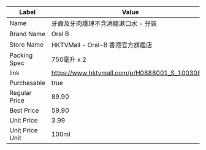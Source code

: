 | Label           | Value                                          |
| --------------- | ---------------------------------------------- |
| Name            | 牙齒及牙肉護理不含酒精漱口水 - 孖裝                            |
| Brand Name      | Oral B                                         |
| Store Name      | HKTVMall - Oral-B 香港官方旗艦店                      |
| Packing Spec    | 750毫升 x 2                                      |
| link            | https://www.hktvmall.com/p/H0888001_S_10030825 |
| Purchasable     | true                                           |
| Regular Price   | 89.90                                          |
| Best Price      | 59.90                                          |
| Unit Price      | 3.99                                           |
| Unit Price Unit | 100ml                                          |
